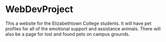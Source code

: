 # WebDevProject

This a website for the Elizabethtown College students. It will have pet profiles for all of the emotional support and assistance animals. There will also be a page for lost and found pets on campus grounds.
